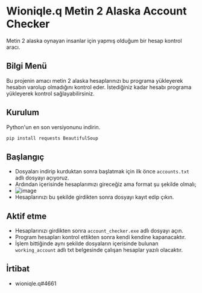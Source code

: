 # Wioniqle.q Metin 2 Alaska Account Checker

Metin 2 alaska oynayan insanlar için yapmış olduğum bir hesap kontrol aracı.

## Bilgi Menü
Bu projenin amacı metin 2 alaska hesaplarınızı bu programa yükleyerek hesabın varolup olmadığını kontrol eder. 
İstediğiniz kadar hesabı programa yükleyerek kontrol sağlayabilirsiniz.

## Kurulum
Python'un en son versiyonunu indirin.

```sh
pip install requests BeautifulSoup
```

## Başlangıç
- Dosyaları indirip kurduktan sonra başlatmak için ilk önce ``accounts.txt`` adlı dosyayı açıyoruz.
- Ardından içerisinde hesaplarımızı gireceğiz ama format şu şekilde olmalı;
- ![image](https://user-images.githubusercontent.com/69215407/175328504-e1e79943-254b-49c4-a540-1905f99f0ce8.png)
- Hesaplarınızı bu şekilde girdikten sonra dosyayı kayıt edip çıkın.


## Aktif etme
- Hesaplarınızı girdikten sonra ``account_checker.exe`` adlı dosyayı açın.
- Program hesapları kontrol ettikten sonra kendi kendine kapanacaktır.
- İşlem bittiğinde aynı şekilde dosyaların içerisinde bulunan ``working_account`` adlı txt belgesinde çalışan hesaplar yazılı olacaktır.

## İrtibat
- wioniqle.q#4661
